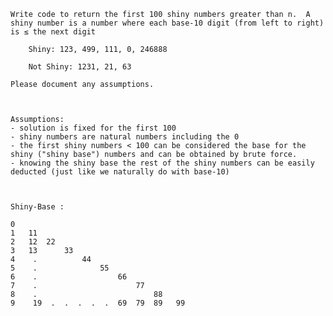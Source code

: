     Write code to return the first 100 shiny numbers greater than n.  A shiny number is a number where each base-10 digit (from left to right) is ≤ the next digit

        Shiny: 123, 499, 111, 0, 246888

        Not Shiny: 1231, 21, 63

    Please document any assumptions.



    Assumptions:
    - solution is fixed for the first 100
    - shiny numbers are natural numbers including the 0
    - the first shiny numbers < 100 can be considered the base for the shiny ("shiny base") numbers and can be obtained by brute force.    
    - knowing the shiny base the rest of the shiny numbers can be easily deducted (just like we naturally do with base-10)    
    


    Shiny-Base :

    0
    1   11
    2   12  22
    3   13      33
    4    .          44
    5    .              55
    6    .                  66
    7    .                      77 
    8    .                          88
    9    19  .  .  .  .  .  69  79  89   99